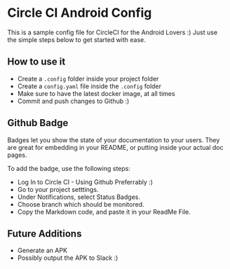 # Circle CI Android Config
This is a sample config file for CircleCI for the Android Lovers :) Just use the simple steps below to get started with ease.

## How to use it
* Create a `.config` folder inside your project folder
* Create a `config.yaml` file inside the `.config` folder
* Make sure to have the latest docker image, at all times
* Commit and push changes to Github :)

## Github Badge
Badges let you show the state of your documentation to your users. They are great for embedding in your README, or putting inside your actual doc pages.

To add the badge, use the following steps:
* Log In to Circle CI - Using Github Preferrably :)
* Go to your project setttings.
* Under Notifications, select Status Badges. 
* Choose branch which should be monitored.
* Copy the Markdown code, and paste it in your ReadMe File.

## Future Additions
* Generate an APK
* Possibly output the APK to Slack :)



